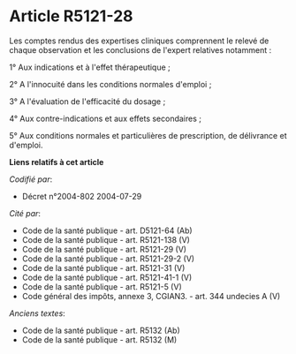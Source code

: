 # Article R5121-28

Les comptes rendus des expertises cliniques comprennent le relevé de chaque observation et les conclusions de l'expert
relatives notamment :

1° Aux indications et à l'effet thérapeutique ;

2° A l'innocuité dans les conditions normales d'emploi ;

3° A l'évaluation de l'efficacité du dosage ;

4° Aux contre-indications et aux effets secondaires ;

5° Aux conditions normales et particulières de prescription, de délivrance et d'emploi.

**Liens relatifs à cet article**

_Codifié par_:

  - Décret n°2004-802 2004-07-29

_Cité par_:

  - Code de la santé publique - art. D5121-64 (Ab)
  - Code de la santé publique - art. R5121-138 (V)
  - Code de la santé publique - art. R5121-29 (V)
  - Code de la santé publique - art. R5121-29-2 (V)
  - Code de la santé publique - art. R5121-31 (V)
  - Code de la santé publique - art. R5121-41-1 (V)
  - Code de la santé publique - art. R5121-5 (V)
  - Code général des impôts, annexe 3, CGIAN3. - art. 344 undecies A (V)

_Anciens textes_:

  - Code de la santé publique - art. R5132 (Ab)
  - Code de la santé publique - art. R5132 (M)
